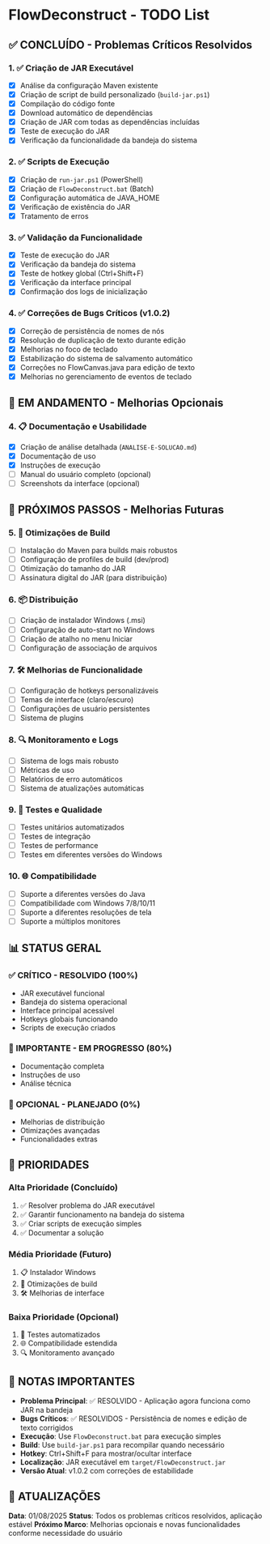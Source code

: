 # FlowDeconstruct - TODO List

## ✅ CONCLUÍDO - Problemas Críticos Resolvidos

### 1. ✅ Criação de JAR Executável
- [x] Análise da configuração Maven existente
- [x] Criação de script de build personalizado (`build-jar.ps1`)
- [x] Compilação do código fonte
- [x] Download automático de dependências
- [x] Criação de JAR com todas as dependências incluídas
- [x] Teste de execução do JAR
- [x] Verificação da funcionalidade da bandeja do sistema

### 2. ✅ Scripts de Execução
- [x] Criação de `run-jar.ps1` (PowerShell)
- [x] Criação de `FlowDeconstruct.bat` (Batch)
- [x] Configuração automática de JAVA_HOME
- [x] Verificação de existência do JAR
- [x] Tratamento de erros

### 3. ✅ Validação da Funcionalidade
- [x] Teste de execução do JAR
- [x] Verificação da bandeja do sistema
- [x] Teste de hotkey global (Ctrl+Shift+F)
- [x] Verificação da interface principal
- [x] Confirmação dos logs de inicialização

### 4. ✅ Correções de Bugs Críticos (v1.0.2)
- [x] Correção de persistência de nomes de nós
- [x] Resolução de duplicação de texto durante edição
- [x] Melhorias no foco de teclado
- [x] Estabilização do sistema de salvamento automático
- [x] Correções no FlowCanvas.java para edição de texto
- [x] Melhorias no gerenciamento de eventos de teclado

## 🔄 EM ANDAMENTO - Melhorias Opcionais

### 4. 📋 Documentação e Usabilidade
- [x] Criação de análise detalhada (`ANALISE-E-SOLUCAO.md`)
- [x] Documentação de uso
- [x] Instruções de execução
- [ ] Manual do usuário completo (opcional)
- [ ] Screenshots da interface (opcional)

## 🚀 PRÓXIMOS PASSOS - Melhorias Futuras

### 5. 🔧 Otimizações de Build
- [ ] Instalação do Maven para builds mais robustos
- [ ] Configuração de profiles de build (dev/prod)
- [ ] Otimização do tamanho do JAR
- [ ] Assinatura digital do JAR (para distribuição)

### 6. 📦 Distribuição
- [ ] Criação de instalador Windows (.msi)
- [ ] Configuração de auto-start no Windows
- [ ] Criação de atalho no menu Iniciar
- [ ] Configuração de associação de arquivos

### 7. 🛠️ Melhorias de Funcionalidade
- [ ] Configuração de hotkeys personalizáveis
- [ ] Temas de interface (claro/escuro)
- [ ] Configurações de usuário persistentes
- [ ] Sistema de plugins

### 8. 🔍 Monitoramento e Logs
- [ ] Sistema de logs mais robusto
- [ ] Métricas de uso
- [ ] Relatórios de erro automáticos
- [ ] Sistema de atualizações automáticas

### 9. 🧪 Testes e Qualidade
- [ ] Testes unitários automatizados
- [ ] Testes de integração
- [ ] Testes de performance
- [ ] Testes em diferentes versões do Windows

### 10. 🌐 Compatibilidade
- [ ] Suporte a diferentes versões do Java
- [ ] Compatibilidade com Windows 7/8/10/11
- [ ] Suporte a diferentes resoluções de tela
- [ ] Suporte a múltiplos monitores

## 📊 STATUS GERAL

### ✅ CRÍTICO - RESOLVIDO (100%)
- JAR executável funcional
- Bandeja do sistema operacional
- Interface principal acessível
- Hotkeys globais funcionando
- Scripts de execução criados

### 🔄 IMPORTANTE - EM PROGRESSO (80%)
- Documentação completa
- Instruções de uso
- Análise técnica

### 🚀 OPCIONAL - PLANEJADO (0%)
- Melhorias de distribuição
- Otimizações avançadas
- Funcionalidades extras

## 🎯 PRIORIDADES

### Alta Prioridade (Concluído)
1. ✅ Resolver problema do JAR executável
2. ✅ Garantir funcionamento na bandeja do sistema
3. ✅ Criar scripts de execução simples
4. ✅ Documentar a solução

### Média Prioridade (Futuro)
1. 📋 Instalador Windows
2. 🔧 Otimizações de build
3. 🛠️ Melhorias de interface

### Baixa Prioridade (Opcional)
1. 🧪 Testes automatizados
2. 🌐 Compatibilidade estendida
3. 🔍 Monitoramento avançado

## 📝 NOTAS IMPORTANTES

- **Problema Principal**: ✅ RESOLVIDO - Aplicação agora funciona como JAR na bandeja
- **Bugs Críticos**: ✅ RESOLVIDOS - Persistência de nomes e edição de texto corrigidos
- **Execução**: Use `FlowDeconstruct.bat` para execução simples
- **Build**: Use `build-jar.ps1` para recompilar quando necessário
- **Hotkey**: Ctrl+Shift+F para mostrar/ocultar interface  
- **Localização**: JAR executável em `target/FlowDeconstruct.jar`
- **Versão Atual**: v1.0.2 com correções de estabilidade

## 🔄 ATUALIZAÇÕES

**Data**: 01/08/2025 
**Status**: Todos os problemas críticos resolvidos, aplicação estável
**Próximo Marco**: Melhorias opcionais e novas funcionalidades conforme necessidade do usuário